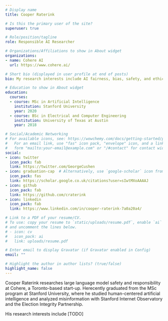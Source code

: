```yaml
---
# Display name
title: Cooper Raterink

# Is this the primary user of the site?
superuser: true

# Role/position/tagline
role: Responsible AI Researcher

# Organizations/Affiliations to show in About widget
organizations:
- name: Cohere AI
  url: https://www.cohere.ai/

# Short bio (displayed in user profile at end of posts)
bio: My research interests include AI fairness, bias, safety, and ethics. [TODO]

# Education to show in About widget
education:
  courses:
  - course: MSc in Artificial Intelligence
    institution: Stanford University
    year: 2020
  - course: BSc in Electrical and Computer Engineering
    institution: University of Texas at Austin
    year: 2018

# Social/Academic Networking
# For available icons, see: https://wowchemy.com/docs/getting-started/page-builder/#icons
#   For an email link, use "fas" icon pack, "envelope" icon, and a link in the
#   form "mailto:your-email@example.com" or "/#contact" for contact widget.
social:
- icon: twitter
  icon_pack: fab
  link: https://twitter.com/GeorgeCushen
- icon: graduation-cap  # Alternatively, use `google-scholar` icon from `ai` icon pack
  icon_pack: fas
  link: https://scholar.google.co.uk/citations?user=sIwtMXoAAAAJ
- icon: github
  icon_pack: fab
  link: https://github.com/craterink
- icon: linkedin
  icon_pack: fab
  link: https://www.linkedin.com/in/cooper-raterink-7a0a20a4/ 

# Link to a PDF of your resume/CV.
# To use: copy your resume to `static/uploads/resume.pdf`, enable `ai` icons in `params.toml`, 
# and uncomment the lines below.
# - icon: cv
#   icon_pack: ai
#   link: uploads/resume.pdf

# Enter email to display Gravatar (if Gravatar enabled in Config)
email: ""

# Highlight the author in author lists? (true/false)
highlight_name: false
---
```


Cooper Raterink researches large language model safety and responsibility at Cohere, a Toronto-based start-up. Herecently graduated from the MSc program at Stanford University, where he studied human-centered artificial intelligence and analyzed misinformation with Stanford Internet Observatory and the Election Integrity Partnership.

His research interests include [TODO]